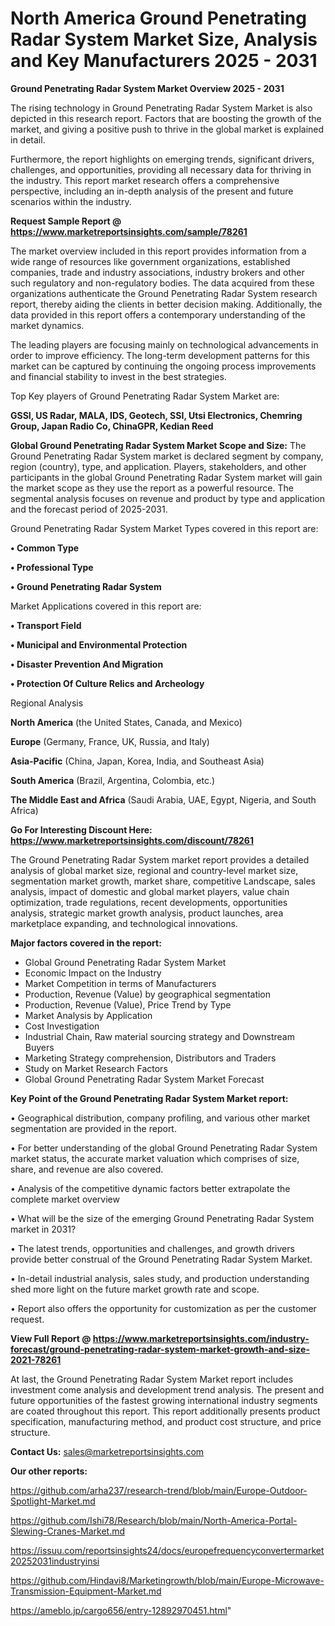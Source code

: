 # North America Ground Penetrating Radar System Market Size, Analysis and Key Manufacturers 2025 - 2031

<Strong> Ground Penetrating Radar System Market Overview 2025 - 2031</strong>

The rising technology in Ground Penetrating Radar System Market is also depicted in this research report. Factors that are boosting the growth of the market, and giving a positive push to thrive in the global market is explained in detail.

Furthermore, the report highlights on emerging trends, significant drivers, challenges, and opportunities, providing all necessary data for thriving in the industry. This report market research offers a comprehensive perspective, including an in-depth analysis of the present and future scenarios within the industry.

<strong>Request Sample Report @ <a href=https://www.marketreportsinsights.com/sample/78261>https://www.marketreportsinsights.com/sample/78261</a></strong>

The market overview included in this report provides information from a wide range of resources like government organizations, established companies, trade and industry associations, industry brokers and other such regulatory and non-regulatory bodies. The data acquired from these organizations authenticate the Ground Penetrating Radar System research report, thereby aiding the clients in better decision making. Additionally, the data provided in this report offers a contemporary understanding of the market dynamics.

The leading players are focusing mainly on technological advancements in order to improve efficiency. The long-term development patterns for this market can be captured by continuing the ongoing process improvements and financial stability to invest in the best strategies.

Top Key players of Ground Penetrating Radar System Market are:

<strong>GSSI, US Radar, MALA, IDS, Geotech, SSI, Utsi Electronics, Chemring Group, Japan Radio Co, ChinaGPR, Kedian Reed</strong>

<strong><b>Global Ground Penetrating Radar System Market Scope and Size:</b></strong>
The Ground Penetrating Radar System market is declared segment by company, region (country), type, and application. Players, stakeholders, and other participants in the global Ground Penetrating Radar System market will gain the market scope as they use the report as a powerful resource. The segmental analysis focuses on revenue and product by type and application and the forecast period of 2025-2031.

Ground Penetrating Radar System Market Types covered in this report are:

<strong>• Common Type

• Professional Type

• Ground Penetrating Radar System</strong>

Market Applications covered in this report are:

<strong>• Transport Field

• Municipal and Environmental Protection

• Disaster Prevention And Migration

• Protection Of Culture Relics and Archeology</strong> 

Regional Analysis

<strong>North America</strong> (the United States, Canada, and Mexico)

<strong>Europe</strong> (Germany, France, UK, Russia, and Italy)

<strong>Asia-Pacific</strong> (China, Japan, Korea, India, and Southeast Asia)

<strong>South America</strong> (Brazil, Argentina, Colombia, etc.)

<strong>The Middle East and Africa</strong> (Saudi Arabia, UAE, Egypt, Nigeria, and South Africa)

<strong>Go For Interesting Discount Here: <a href=https://www.marketreportsinsights.com/discount/78261>https://www.marketreportsinsights.com/discount/78261</a></strong>

The Ground Penetrating Radar System market report provides a detailed analysis of global market size, regional and country-level market size, segmentation market growth, market share, competitive Landscape, sales analysis, impact of domestic and global market players, value chain optimization, trade regulations, recent developments, opportunities analysis, strategic market growth analysis, product launches, area marketplace expanding, and technological innovations.

<strong><b>Major factors covered in the report:</b></strong>
<ul>
  <li>Global Ground Penetrating Radar System Market </li>
  <li>Economic Impact on the Industry</li>
  <li>Market Competition in terms of Manufacturers</li>
  <li>Production, Revenue (Value) by geographical segmentation</li>
  <li>Production, Revenue (Value), Price Trend by Type</li>
  <li>Market Analysis by Application</li>
  <li>Cost Investigation</li>
  <li>Industrial Chain, Raw material sourcing strategy and Downstream Buyers</li>
  <li>Marketing Strategy comprehension, Distributors and Traders</li>
  <li>Study on Market Research Factors</li>
  <li>Global Ground Penetrating Radar System Market Forecast</li>
</ul>

<strong><b>Key Point of the Ground Penetrating Radar System Market report:</b></strong>

• Geographical distribution, company profiling, and various other market segmentation are provided in the report.

• For better understanding of the global Ground Penetrating Radar System market status, the accurate market valuation which comprises of size, share, and revenue are also covered.

• Analysis of the competitive dynamic factors better extrapolate the complete market overview

• What will be the size of the emerging Ground Penetrating Radar System market in 2031?

• The latest trends, opportunities and challenges, and growth drivers provide better construal of the Ground Penetrating Radar System Market.

• In-detail industrial analysis, sales study, and production understanding shed more light on the future market growth rate and scope.

• Report also offers the opportunity for customization as per the customer request.

<strong><b>View Full Report @ <a href=https://www.marketreportsinsights.com/industry-forecast/ground-penetrating-radar-system-market-growth-and-size-2021-78261>https://www.marketreportsinsights.com/industry-forecast/ground-penetrating-radar-system-market-growth-and-size-2021-78261</a></b></strong>


At last, the Ground Penetrating Radar System Market report includes investment come analysis and development trend analysis. The present and future opportunities of the fastest growing international industry segments are coated throughout this report. This report additionally presents product specification, manufacturing method, and product cost structure, and price structure.

<strong>Contact Us:</strong>
sales@marketreportsinsights.com

<strong>Our other reports:</strong>

<a href=https://github.com/arha237/research-trend/blob/main/Europe-Outdoor-Spotlight-Market.md>https://github.com/arha237/research-trend/blob/main/Europe-Outdoor-Spotlight-Market.md</a>

<a href=https://github.com/Ishi78/Research/blob/main/North-America-Portal-Slewing-Cranes-Market.md>https://github.com/Ishi78/Research/blob/main/North-America-Portal-Slewing-Cranes-Market.md</a>

<a href=https://issuu.com/reportsinsights24/docs/europefrequencyconvertermarket20252031industryinsi>https://issuu.com/reportsinsights24/docs/europefrequencyconvertermarket20252031industryinsi</a>

<a href=https://github.com/Hindavi8/Marketingrowth/blob/main/Europe-Microwave-Transmission-Equipment-Market.md>https://github.com/Hindavi8/Marketingrowth/blob/main/Europe-Microwave-Transmission-Equipment-Market.md</a>

<a href=https://ameblo.jp/cargo656/entry-12892970451.html>https://ameblo.jp/cargo656/entry-12892970451.html</a>"
